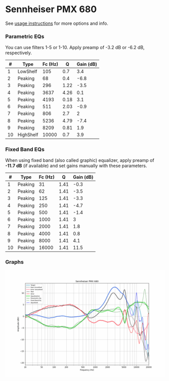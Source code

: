 # Sennheiser PMX 680
See [usage instructions](https://github.com/jaakkopasanen/AutoEq#usage) for more options and info.

### Parametric EQs
You can use filters 1-5 or 1-10. Apply preamp of -3.2 dB or -6.2 dB, respectively.

|   # | Type      |   Fc (Hz) |    Q |   Gain (dB) |
|-----|-----------|-----------|------|-------------|
|   1 | LowShelf  |       105 | 0.7  |         3.4 |
|   2 | Peaking   |        68 | 0.4  |        -6.8 |
|   3 | Peaking   |       296 | 1.22 |        -3.5 |
|   4 | Peaking   |      3637 | 4.26 |         0.1 |
|   5 | Peaking   |      4193 | 0.18 |         3.1 |
|   6 | Peaking   |       511 | 2.03 |        -0.9 |
|   7 | Peaking   |       806 | 2.7  |         2   |
|   8 | Peaking   |      5236 | 4.79 |        -7.4 |
|   9 | Peaking   |      8209 | 0.81 |         1.9 |
|  10 | HighShelf |     10000 | 0.7  |         3.9 |

### Fixed Band EQs
When using fixed band (also called graphic) equalizer, apply preamp of **-11.7 dB** (if available) and set gains manually with these parameters.

|   # | Type    |   Fc (Hz) |    Q |   Gain (dB) |
|-----|---------|-----------|------|-------------|
|   1 | Peaking |        31 | 1.41 |        -0.3 |
|   2 | Peaking |        62 | 1.41 |        -3.5 |
|   3 | Peaking |       125 | 1.41 |        -3.3 |
|   4 | Peaking |       250 | 1.41 |        -4.7 |
|   5 | Peaking |       500 | 1.41 |        -1.4 |
|   6 | Peaking |      1000 | 1.41 |         3   |
|   7 | Peaking |      2000 | 1.41 |         1.8 |
|   8 | Peaking |      4000 | 1.41 |         0.8 |
|   9 | Peaking |      8000 | 1.41 |         4.1 |
|  10 | Peaking |     16000 | 1.41 |        11.5 |

### Graphs
![](./Sennheiser%20PMX%20680.png)
